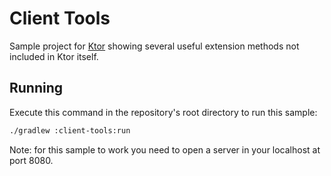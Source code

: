 # Client Tools

Sample project for [Ktor](https://ktor.io) showing several useful extension methods not included in Ktor itself.

## Running

Execute this command in the repository's root directory to run this sample:

```bash
./gradlew :client-tools:run
```

Note: for this sample to work you need to open a server in your localhost at port 8080.
